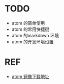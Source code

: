 # TODO
- atom 的简单使用
- atom 的常用快捷键
- atom 的markdown 环境
- atom 的开发环境设置






# REF
- [atom 镜像下载地址](https://cnpmjs.org/mirrors/atom)
